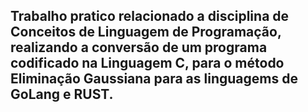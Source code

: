## Trabalho pratico relacionado a disciplina de Conceitos de Linguagem de Programação, realizando a conversão de um programa codificado na Linguagem C, para o método Eliminação Gaussiana para as linguagems de GoLang e RUST.
